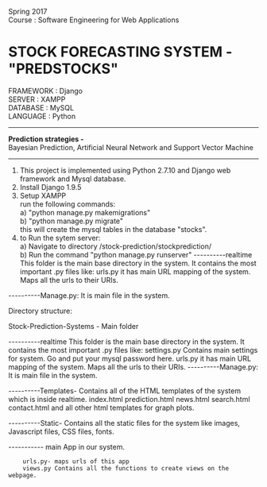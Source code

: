 Spring 2017  
Course : Software Engineering for Web Applications

STOCK FORECASTING SYSTEM - __"PREDSTOCKS"__
===========================================

FRAMEWORK : Django  
SERVER : XAMPP  
DATABASE : MySQL  
LANGUAGE :  Python  

----------------------------------------------------------------------------------------------------------

__Prediction strategies -__  
Bayesian Prediction, Artificial Neural Network and Support Vector Machine

----------------------------------------------------------------------------------------------------------  
1) This project is implemented using Python 2.7.10 and Django web framework and Mysql database.  
2) Install Django 1.9.5  
3) Setup XAMPP  
  run the following commands:  
  a) "python manage.py makemigrations"  
  b) "python manage.py migrate"  
  this will create the mysql tables in the database "stocks".  
4) to Run the sytem server:  
  a) Navigate to directory /stock-prediction/stockprediction/  
  b) Run the command "python manage.py runserver"
----------realtime
		This folder is the main base directory in the system. It contains the most important .py files like:
			urls.py it has main URL mapping of the system. Maps all the urls to their URIs.

----------Manage.py: It is main file in the system.


Directory structure:

Stock-Prediction-Systems - Main folder



----------realtime
		This folder is the main base directory in the system. It contains the most important .py files like:
			settings.py Contains main settings for system. Go and put your mysql password here.
			urls.py it has main URL mapping of the system. Maps all the urls to their URIs.
----------Manage.py: It is main file in the system.
	

----------Templates- Contains all of the HTML templates of the system which is inside realtime.
		index.html
		prediction.html
		news.html
		search.html
		contact.html
		and all other html templates for graph plots.

----------Static- Contains all the static files for the system like images, Javascript files, CSS files, fonts.
 
----------- main App in our system.
	
		urls.py- maps urls of this app
		views.py Contains all the functions to create views on the webpage.
